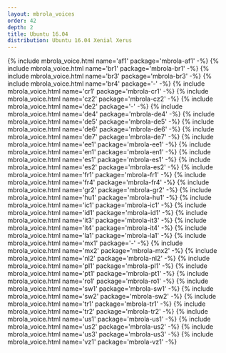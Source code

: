 ```yaml
---
layout: mbrola_voices
order: 42
depth: 2
title: Ubuntu 16.04
distribution: Ubuntu 16.04 Xenial Xerus
---
```

<tbody>
{% include mbrola_voice.html name='af1' package='mbrola-af1' -%}
{% include mbrola_voice.html name='br1' package='mbrola-br1' -%}
{% include mbrola_voice.html name='br3' package='mbrola-br3' -%}
{% include mbrola_voice.html name='br4' package='-'          -%}
{% include mbrola_voice.html name='cr1' package='mbrola-cr1' -%}
{% include mbrola_voice.html name='cz2' package='mbrola-cz2' -%}
{% include mbrola_voice.html name='de2' package='-'          -%}
{% include mbrola_voice.html name='de4' package='mbrola-de4' -%}
{% include mbrola_voice.html name='de5' package='mbrola-de5' -%}
{% include mbrola_voice.html name='de6' package='mbrola-de6' -%}
{% include mbrola_voice.html name='de7' package='mbrola-de7' -%}
{% include mbrola_voice.html name='ee1' package='mbrola-ee1' -%}
{% include mbrola_voice.html name='en1' package='mbrola-en1' -%}
{% include mbrola_voice.html name='es1' package='mbrola-es1' -%}
{% include mbrola_voice.html name='es2' package='mbrola-es2' -%}
{% include mbrola_voice.html name='fr1' package='mbrola-fr1' -%}
{% include mbrola_voice.html name='fr4' package='mbrola-fr4' -%}
{% include mbrola_voice.html name='gr2' package='mbrola-gr2' -%}
{% include mbrola_voice.html name='hu1' package='mbrola-hu1' -%}
{% include mbrola_voice.html name='ic1' package='mbrola-ic1' -%}
{% include mbrola_voice.html name='id1' package='mbrola-id1' -%}
{% include mbrola_voice.html name='it3' package='mbrola-it3' -%}
{% include mbrola_voice.html name='it4' package='mbrola-it4' -%}
{% include mbrola_voice.html name='la1' package='mbrola-la1' -%}
{% include mbrola_voice.html name='mx1' package='-'          -%}
{% include mbrola_voice.html name='mx2' package='mbrola-mx2' -%}
{% include mbrola_voice.html name='nl2' package='mbrola-nl2' -%}
{% include mbrola_voice.html name='pl1' package='mbrola-pl1' -%}
{% include mbrola_voice.html name='pt1' package='mbrola-pt1' -%}
{% include mbrola_voice.html name='ro1' package='mbrola-ro1' -%}
{% include mbrola_voice.html name='sw1' package='mbrola-sw1' -%}
{% include mbrola_voice.html name='sw2' package='mbrola-sw2' -%}
{% include mbrola_voice.html name='tr1' package='mbrola-tr1' -%}
{% include mbrola_voice.html name='tr2' package='mbrola-tr2' -%}
{% include mbrola_voice.html name='us1' package='mbrola-us1' -%}
{% include mbrola_voice.html name='us2' package='mbrola-us2' -%}
{% include mbrola_voice.html name='us3' package='mbrola-us3' -%}
{% include mbrola_voice.html name='vz1' package='mbrola-vz1' -%}
</tbody>
